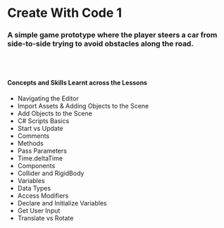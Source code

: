 # Create With Code 1
### A simple game prototype where the player steers a car from side-to-side trying to avoid obstacles along the road.
<br/><br/>
#### Concepts and Skills Learnt across the Lessons
- Navigating the Editor
- Import Assets & Adding Objects to the Scene
- Add Objects to the Scene
- C# Scripts Basics
- Start vs Update 
- Comments
- Methods 
- Pass Parameters
- Time.deltaTime
- Components 
- Collider and RigidBody
- Variables
- Data Types
- Access Modifiers
- Declare and Initialize Variables
- Get User Input
- Translate vs Rotate

